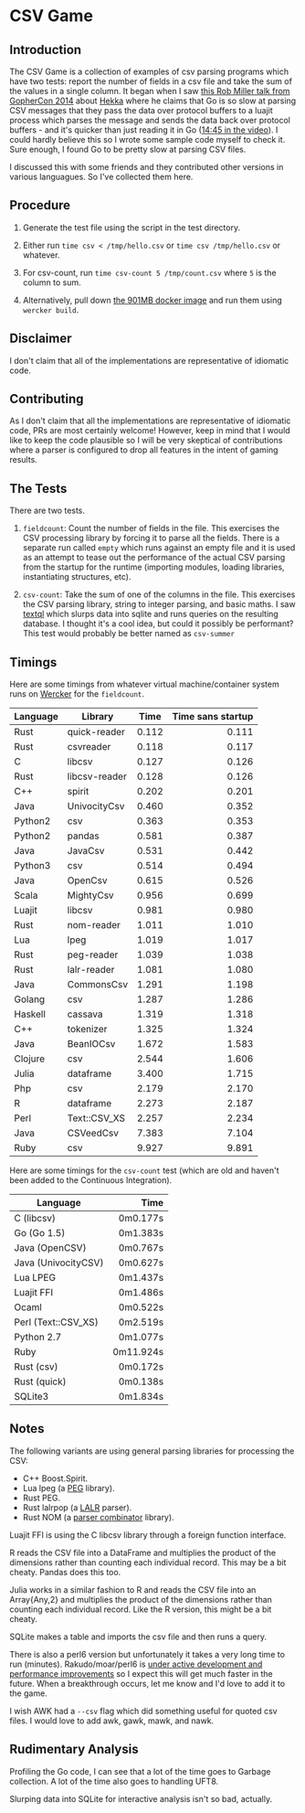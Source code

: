 # CSV Game

## Introduction

The CSV Game is a collection of examples of csv parsing programs which have two
tests: report the number of fields in a csv file and take the sum of the values
in a single column. It began when I saw [this Rob Miller talk from GopherCon
2014](https://www.youtube.com/watch?v=RhLIblr_YXs&index=6&list=PLEireDfbBiXYxLvhLBHi8EX_HigEplHDH)
about [Hekka](https://github.com/mozilla-services/heka) where he claims that Go
is so slow at parsing CSV messages that they pass the data over protocol buffers to a
luajit process which parses the message and sends the data back over protocol
buffers - and it's quicker than just reading it in Go ([14:45 in the
video](https://www.youtube.com/watch?v=RhLIblr_YXs&index=6&list=PLEireDfbBiXYxLvhLBHi8EX_HigEplHDH#t=14m45)\).
I could hardly believe this so I wrote some sample code myself to check it.
Sure enough, I found Go to be pretty slow at parsing CSV files.

I discussed this with some friends and they contributed other
versions in various languagues. So I've collected them here.

## Procedure
1. Generate the test file using the script in the test directory.

2.  Either run `time csv < /tmp/hello.csv` or `time csv /tmp/hello.csv` 
or whatever.

3. For csv-count, run `time csv-count 5 /tmp/count.csv` where `5` is the column
   to sum.

4. Alternatively, pull down [the 901MB docker image](https://hub.docker.com/r/ehiggs/csv-game/) and run them using `wercker build`.

## Disclaimer
I don't claim that all of the implementations are representative of idiomatic
code.

## Contributing

As I don't claim that all the implementations are representative of idiomatic code, PRs are most certainly welcome! However, keep in mind that I would like to keep the code plausible so I will be very skeptical of contributions where a parser is configured to drop all features in the intent of gaming results.

## The Tests
There are two tests. 

1. `fieldcount`: Count the number of fields in the file. This exercises the CSV processing library by forcing it to parse all the fields. There is a separate run called `empty` which runs against an empty file and it is used as an attempt to tease out the performance of the actual CSV parsing from the startup for the runtime (importing modules, loading libraries, instantiating structures, etc). 

2. `csv-count`: Take the sum of one of the columns in the file. This exercises the CSV parsing library, string to integer parsing, and basic maths. I saw [textql](https://github.com/dinedal/textql) which slurps data into sqlite and runs queries on the resulting database. I thought it's a cool idea, but could it possibly be performant? This test would probably be better named as `csv-summer`

## Timings

Here are some timings from whatever virtual machine/container system runs on [Wercker](https://app.wercker.com/#ehiggs/csv-game/build/5779804f3ec144923a007af6) for the `fieldcount`. 

| Language |Library        |Time      | Time sans startup|
-----------|---------------|----------|------------------:
|Rust      |quick-reader   |0.112     |0.111             |
|Rust      |csvreader      |0.118     |0.117             |
|C         |libcsv         |0.127     |0.126             |
|Rust      |libcsv-reader  |0.128     |0.126             |
|C++       |spirit         |0.202     |0.201             |
|Java      |UnivocityCsv   |0.460     |0.352             |
|Python2   |csv            |0.363     |0.353             |
|Python2   |pandas         |0.581     |0.387             |
|Java      |JavaCsv        |0.531     |0.442             |
|Python3   |csv            |0.514     |0.494             |
|Java      |OpenCsv        |0.615     |0.526             |
|Scala     |MightyCsv      |0.956     |0.699             |
|Luajit    |libcsv         |0.981     |0.980             |
|Rust      |nom-reader     |1.011     |1.010             |
|Lua       |lpeg           |1.019     |1.017             |
|Rust      |peg-reader     |1.039     |1.038             |
|Rust      |lalr-reader    |1.081     |1.080             |
|Java      |CommonsCsv     |1.291     |1.198             |
|Golang    |csv            |1.287     |1.286             |
|Haskell   |cassava        |1.319     |1.318             |
|C++       |tokenizer      |1.325     |1.324             |
|Java      |BeanIOCsv      |1.672     |1.583             |
|Clojure   |csv            |2.544     |1.606             |
|Julia     |dataframe      |3.400     |1.715             |
|Php       |csv            |2.179     |2.170             |
|R         |dataframe      |2.273     |2.187             |
|Perl      |Text::CSV_XS   |2.257     |2.234             |
|Java      |CSVeedCsv      |7.383     |7.104             |
|Ruby      |csv            |9.927     |9.891             |

Here are some timings for the `csv-count` test (which are old and haven't been added to the Continuous Integration).

| Language            | Time     |
----------------------|----------:
| C (libcsv)          | 0m0.177s |
| Go (Go 1.5)         | 0m1.383s |
| Java (OpenCSV)      | 0m0.767s |
| Java (UnivocityCSV) | 0m0.627s |
| Lua LPEG            | 0m1.437s |
| Luajit FFI          | 0m1.486s |
| Ocaml               | 0m0.522s |
| Perl (Text::CSV\_XS)| 0m2.519s |
| Python 2.7          | 0m1.077s |
| Ruby                | 0m11.924s|
| Rust (csv)          | 0m0.172s |
| Rust (quick)        | 0m0.138s |
| SQLite3             | 0m1.834s |

## Notes
The following variants are using general parsing libraries for processing the CSV: 

* C++ Boost.Spirit.
* Lua lpeg (a [PEG](https://en.wikipedia.org/wiki/Parsing_expression_grammar) library).
* Rust PEG.
* Rust lalrpop (a [LALR](https://en.wikipedia.org/wiki/LALR_parser) parser).
* Rust NOM (a [parser combinator](https://en.wikipedia.org/wiki/Parser_combinator) library).

Luajit FFI is using the C libcsv library through a foreign function interface.

R reads the CSV file into a DataFrame and multiplies the product of the
dimensions rather than counting each individual record.  This may be a bit
cheaty. Pandas does this too.

Julia works in a similar fashion to R and reads the CSV file into an
Array{Any,2} and multiplies the product of the dimensions rather than counting
each individual record. Like the R version, this might be a bit cheaty.

SQLite makes a table and imports the csv file and then runs a query.

There is also a perl6 version but unfortunately it takes a very long time to run
(minutes). Rakudo/moar/perl6 is [under active development and performance
improvements](http://tux.nl/Talks/CSV6/speed4.html) so I expect this will
get much faster in the future. When a breakthrough occurs, let me know and I'd
love to add it to the game.

I wish AWK had a `--csv` flag which did something useful for quoted csv files. I
would love to add awk, gawk, mawk, and nawk.

## Rudimentary Analysis

Profiling the Go code, I can see that a lot of the time goes to Garbage
collection. A lot of the time also goes to handling UFT8. 

Slurping data into SQLite for interactive analysis isn't so bad, actually.
